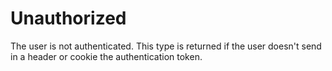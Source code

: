# Unauthorized

The user is not authenticated. This type is returned if the user doesn't send in a header or cookie the authentication token.